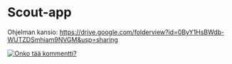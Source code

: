 # Scout-app

Ohjelman kansio: https://drive.google.com/folderview?id=0ByY1HsBWdb-WUTZDSmhiam9NVGM&usp=sharing

[![Onko tää kommentti?](https://badge.waffle.io/CodeScouters/Scout-app.svg?label=ready&title=Projektin%20Waffle)](http://waffle.io/CodeScouters/Scout-app)
